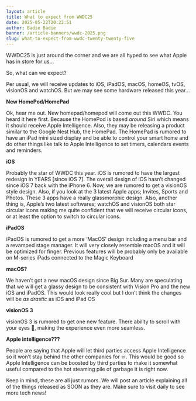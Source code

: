 ```yaml
---
layout: article
title: What to expect from WWDC25
date: 2025-05-22T20:22:51
author: Badie Badie
banner: /article-banners/wwdc-2025.png
slug: what-to-expect-from-wwdc-twenty-twenty-five
---
```

WWDC25 is just around the corner and we are all hyped to see what Apple has in store for us…





So, what can we expect? 





Per usual, we will receive updates to iOS, iPadOS, macOS, homeOS, tvOS, visionOS and watchOS. But we may see some hardware released this year…





**New HomePod/HomePad**





Ok, hear me out. New homepad/homepod will come out this WWDC. You heard it here first. Because the HomePod is based _around_ Siri which means it should receive Apple Intelligence. Also, they may be releasing a product similar to the Google Nest Hub, the HomePad. The HomePad is rumored to have an iPad mini sized display and be able to control your smart home and do other things like talk to Apple Intelligence to set timers, calendars events and reminders. 





**iOS**





Probably the star of WWDC this year. iOS is rumored to have the largest redesign in YEARS [since iOS 7]. The overall design of iOS hasn’t changed since iOS 7 back with the iPhone 6. Now, we are rumored to get a visionOS style design. Also, if you look at the 3 latest Apple apps; Invites, Sports and Photos. These 3 apps have a really glassmorphic design. Also, another thing is, Apple’s two latest softwares; watchOS and visionOS both star circular icons making me quite confident that we will receive circular icons, or at least the option to switch to circular icons. 





**iPadOS**





iPadOS is rumored to get a more ’MacOS’ design including a menu bar and a revamped stage manager. It will very closely resemble macOS and it will be optimized for finger. Previous features will be probably only be available on M-series iPads connected to the Magic Keyboard 





**macOS?**





We haven’t got a new macOS design since Big Sur. Many are speculating that we will get a glassy design to be consistent with Vision Pro and the new iOS and iPadOS. This would look really cool but I don’t think the changes will be _as drastic_ as iOS and iPad OS





**visionOS 3**





visionOS 3 is rumored to get one new feature. There ability to scroll with your eyes 👀, making the experience even more seamless. 









**Apple intelligence???**





People are saying that Apple will let third parties access Apple Intelligence so it won’t stay behind the other companies for ♾️. This would be good so Apple Intelligence can be boosted by third parties to make it somewhat useful compared to the hot steaming pile of garbage it is right now. 









Keep in mind, these are all just rumors. We will post an article explaining all of the things released as SOON as they are. Make sure to visit daily to see more tech news!
